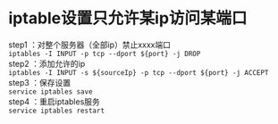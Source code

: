 # iptable设置只允许某ip访问某端口
  step1 ：对整个服务器（全部ip）禁止xxxx端口  
  `iptables -I INPUT -p tcp --dport ${port} -j DROP`  
  step2 ：添加允许的ip  
  `iptables -I INPUT -s ${sourceIp} -p tcp --dport ${port} -j ACCEPT`  
  step3 ：保存设置  
  `service iptables save`  
  step4 ：重启iptables服务  
  `service iptables restart`  
